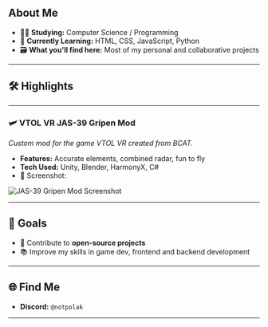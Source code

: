 ## About Me
- 👨‍💻 **Studying:** Computer Science / Programming  
- 🌱 **Currently Learning:** HTML, CSS, JavaScript, Python  
- 🗃️ **What you'll find here:** Most of my personal and collaborative projects  

---

## 🛠️ Highlights  

---

### 🛩️ **VTOL VR JAS-39 Gripen Mod**  
_Custom mod for the game VTOL VR created from BCAT._
- **Features:** Accurate elements, combined radar, fun to fly
- **Tech Used:** Unity, Blender, HarmonyX, C#
- 📸 Screenshot:

![JAS-39 Gripen Mod Screenshot](https://i.imgur.com/h0yoFRU.png)

---

## 🎯 Goals  
- 🚀 Contribute to **open-source projects**
- 📚 Improve my skills in game dev, frontend and backend development

---

## 🌐 Find Me  
- **Discord:** `@notpolak`

---
